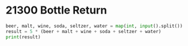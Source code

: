# 21300 Bottle Return



```python
beer, malt, wine, soda, seltzer, water = map(int, input().split())
result = 5 * (beer + malt + wine + soda + seltzer + water)
print(result)
```


